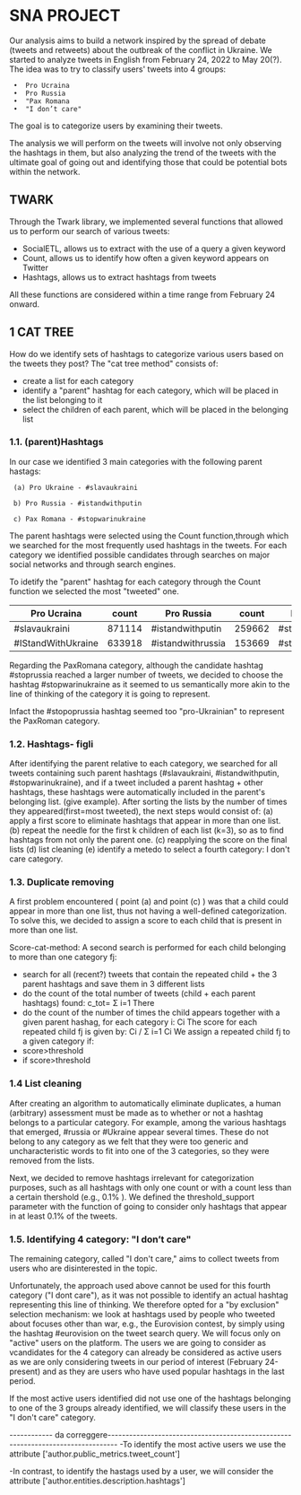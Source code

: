 # SNA PROJECT
Our analysis aims to build a network inspired by the spread of debate (tweets and retweets) about the outbreak of the conflict in Ukraine. 
We started to analyze tweets in English from February 24, 2022 to May 20(?). 
The idea was to try to classify users' tweets into 4 groups: 

     •	Pro Ucraina 
     •	Pro Russia
     •	"Pax Romana 
     •	"I don’t care" 

The goal is to categorize users by examining their tweets. 

The analysis we will perform on the tweets will involve not only observing the hashtags in them, but also analyzing the trend of the tweets with the ultimate goal of going out and identifying those that could be potential bots within the network. 

## TWARK

Through the Twark library, we implemented several functions that allowed us to perform our search of various tweets:

- SocialETL, allows us to extract with the use of a query a given keyword
- Count, allows us to identify how often a given keyword appears on Twitter
- Hashtags, allows us to extract hashtags from tweets


 All these functions are considered within a time range from February 24 onward.


## 1 CAT TREE 
How do we identify sets of hashtags to categorize various users based on the tweets they post? 
The "cat tree method" consists of:
- create a list for each category  
- identify a "parent" hashtag for each category, which will be placed in the list belonging to it 
- select the children of each parent, which will be placed in the belonging list


### 1.1. (parent)Hashtags
In our case we identified 3 main categories with the following parent hastags:

     (a) Pro Ukraine - #slavaukraini  

     b) Pro Russia - #istandwithputin

     c) Pax Romana - #stopwarinukraine

The parent hashtags were selected using the Count function,through which we searched for the most frequently used hashtags in the tweets.
For each category we identified possible candidates through searches on major social networks and through search engines.

To idetify the "parent" hashtag for each category through the Count function we selected the most "tweeted" one.




| Pro Ucraina | count | Pro Russia | count | Pax Romana | count |
| ---- | ---- | ---- | ---- | ---- | ---- |       
| #slavaukraini | 871114 | #istandwithputin | 259662  | #stoprussia | 1887070 |
|#IStandWithUkraine  | 633918  | #istandwithrussia | 153669  | #stopwarinukraine | 250781 |


Regarding the PaxRomana category, although the candidate hashtag #stoprussia reached a larger number of tweets, we decided to choose the hashtag #stopwarinukraine as it seemed to us semantically more akin to the line of thinking of the category it is going to represent. 

Infact the  #stopoprussia hashtag seemed too "pro-Ukrainian" to represent the PaxRoman category.


### 1.2. Hashtags- figli
After identifying the parent relative to each category, we searched for all tweets containing such parent hashtags (#slavaukraini, #istandwithputin, #stopwarinukraine), and if a tweet included a parent hashtag + other hashtags, these hashtags were automatically included in the parent's belonging list.
(give example).
After sorting the lists by the number of times they appeared(first=most tweeted), the next steps would consist of:
(a) apply a first score to eliminate hashtags that appear in more than one list. 
(b) repeat the needle for the first k children of each list (k=3), so as to find hashtags from not only the parent one.
(c) reapplying the score on the final lists
(d) list cleaning 
(e) identify a metedo to select a fourth category: I don't care category. 




### 1.3. Duplicate removing
A first problem encountered ( point (a) and point (c) ) was that a child could appear in more than one list, thus not having a well-defined categorization. To solve this, we decided to assign a score to each child that is present in more than one list.

Score-cat-method: 
A second search is performed for each child belonging to more than one category fj: 
- search for all (recent?) tweets that contain the repeated child + the 3 parent hashtags and save them in 3 different lists
- do the count of the total number of tweets (child + each parent hashtags) found: c_tot= Σ i=1 There
- do the count of the number of times the child appears together with a given parent hashag, for each category i: Ci
The score for each repeated child fj is given by:  Ci / Σ i=1 Ci
We assign a repeated child fj to a given category if: 
- score>threshold
- if score>threshold


### 1.4 List cleaning 
After creating an algorithm to automatically eliminate duplicates, a human (arbitrary) assessment must be made as to whether or not a hashtag belongs to a particular category.
For example, among the various hashtags that emerged, #russia or #Ukraine appear several times. These do not belong to any category as we felt that they were too generic and uncharacteristic words to fit into one of the 3 categories, so they were removed from the lists.

Next, we decided to remove hashtags irrelevant for categorization purposes, such as all hashtags with only one count or with a count less than a certain thershold (e.g., 0.1% ).
We defined the threshold_support parameter with the function of going to consider only hashtags that appear in at least 0.1% of the tweets.

### 1.5. Identifying 4 category: "I don’t care"
The remaining category, called "I don't care," aims to collect tweets from users who are disinterested in the topic. 

Unfortunately, the approach used above cannot be used for this fourth category ("I dont care"), as it was not possible to identify an actual hashtag representing this line of thinking.
We therefore opted for a "by exclusion" selection mechanism: we look at hashtags used by people who tweeted about focuses other than war, e.g., the Eurovision contest, by simply using the hashtag #eurovision on the tweet search query.
We will focus only on "active" users on the platform.
The users we are going to consider as vcandidates for the 4 category can already be considered as active users as we are only considering tweets in our period of interest (February 24-present) and as they are users who have used popular hashtags in the last period.

  If the most active users identified did not use one of the hashtags belonging to one of the 3 groups already identified, we will classify these users in the "I don't care" category. 

------------ da correggere---------------------------------------------------------------------------------
   -To identify the most active users we use the attribute ['author.public_metrics.tweet_count']

   -In contrast, to identify the hastags used by a user, we will consider the attribute ['author.entities.description.hashtags']





